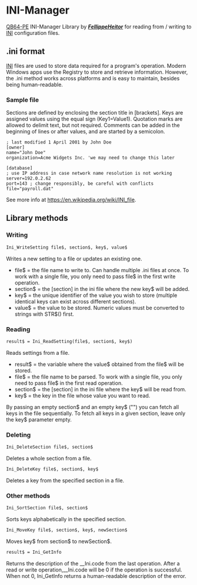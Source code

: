 # INI-Manager

[QB64-PE](https://github.com/QB64-Phoenix-Edition/QB64pe) INI-Manager Library by ***[FellippeHeitor](https://github.com/FellippeHeitor)*** for reading from / writing to [INI](https://en.wikipedia.org/wiki/INI_file) configuration files.

## .ini format

[INI](https://en.wikipedia.org/wiki/INI_file) files are used to store data required for a program's operation. Modern Windows apps use the Registry to store and retrieve information. However, the .ini method works across platforms and is easy to maintain, besides being human-readable.

### Sample file

Sections are defined by enclosing the section title in [brackets]. Keys are assigned values using the equal sign (Key1=Value1). Quotation marks are allowed to delimit text, but not required. Comments can be added in the beginning of lines or after values, and are started by a semicolon.

    ; last modified 1 April 2001 by John Doe
    [owner]
    name="John Doe"
    organization=Acme Widgets Inc. 'we may need to change this later

    [database]
    ; use IP address in case network name resolution is not working
    server=192.0.2.62     
    port=143 ; change responsibly, be careful with conflicts
    file="payroll.dat"

See more info at <https://en.wikipedia.org/wiki/INI_file>.

## Library methods

### Writing

```vb
Ini_WriteSetting file$, section$, key$, value$
```

Writes a new setting to a file or updates an existing one.

* file$ = the file name to write to. Can handle multiple .ini files at once. To work with a single file, you only need to pass file$ in the first write operation.
* section$ = the [section] in the ini file where the new key$ will be added.
* key$ = the unique identifier of the value you wish to store (multiple identical keys can exist across different sections).
* value$ = the value to be stored. Numeric values must be converted to strings with STR$() first.

### Reading

```vb
result$ = Ini_ReadSetting(file$, section$, key$)
```

Reads settings from a file.

* result$ = the variable where the value$ obtained from the file$ will be stored.
* file$ = the file name to be parsed. To work with a single file, you only need to pass file$ in the first read operation.
* section$ = the [section] in the ini file where the key$ will be read from.
* key$ = the key in the file whose value you want to read.

By passing an empty section$ and an empty key$ ("") you can fetch all keys in the file sequentially. To fetch all keys in a given section, leave only the key$ parameter empty.

### Deleting

```vb
Ini_DeleteSection file$, section$
```

Deletes a whole section from a file.

```vb
Ini_DeleteKey file$, section$, key$
```

Deletes a key from the specified section in a file.

### Other methods

```vb
Ini_SortSection file$, section$
```

Sorts keys alphabetically in the specified section.

```vb
Ini_MoveKey file$, section$, key$, newSection$
```

Moves key$ from section$ to newSection$.

```vb
result$ = Ini_GetInfo
```

Returns the description of the __Ini.code from the last operation. After a read or write operation,__Ini.code will be 0 if the operation is successful. When not 0, Ini_GetInfo returns a human-readable description of the error.
